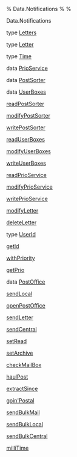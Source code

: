 % Data.Notifications
% 
% 

Data.Notifications

type [Letters](Data-Notifications.html#t:Letters)

type [Letter](Data-Notifications.html#t:Letter)

type [Time](Data-Notifications.html#t:Time)

data [PrioService](Data-Notifications.html#t:PrioService)

data [PostSorter](Data-Notifications.html#t:PostSorter)

data [UserBoxes](Data-Notifications.html#t:UserBoxes)

[readPostSorter](Data-Notifications.html#v:readPostSorter)

[modifyPostSorter](Data-Notifications.html#v:modifyPostSorter)

[writePostSorter](Data-Notifications.html#v:writePostSorter)

[readUserBoxes](Data-Notifications.html#v:readUserBoxes)

[modifyUserBoxes](Data-Notifications.html#v:modifyUserBoxes)

[writeUserBoxes](Data-Notifications.html#v:writeUserBoxes)

[readPrioService](Data-Notifications.html#v:readPrioService)

[modifyPrioService](Data-Notifications.html#v:modifyPrioService)

[writePrioService](Data-Notifications.html#v:writePrioService)

[modifyLetter](Data-Notifications.html#v:modifyLetter)

[deleteLetter](Data-Notifications.html#v:deleteLetter)

type [UserId](Data-Notifications.html#t:UserId)

[getId](Data-Notifications.html#v:getId)

[withPriority](Data-Notifications.html#v:withPriority)

[getPrio](Data-Notifications.html#v:getPrio)

data [PostOffice](Data-Notifications.html#t:PostOffice)

[sendLocal](Data-Notifications.html#v:sendLocal)

[openPostOffice](Data-Notifications.html#v:openPostOffice)

[sendLetter](Data-Notifications.html#v:sendLetter)

[sendCentral](Data-Notifications.html#v:sendCentral)

[setRead](Data-Notifications.html#v:setRead)

[setArchive](Data-Notifications.html#v:setArchive)

[checkMailBox](Data-Notifications.html#v:checkMailBox)

[haulPost](Data-Notifications.html#v:haulPost)

[extractSince](Data-Notifications.html#v:extractSince)

[goin'Postal](Data-Notifications.html#v:goin-39-Postal)

[sendBulkMail](Data-Notifications.html#v:sendBulkMail)

[sendBulkLocal](Data-Notifications.html#v:sendBulkLocal)

[sendBulkCentral](Data-Notifications.html#v:sendBulkCentral)

[milliTime](Data-Notifications.html#v:milliTime)
